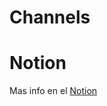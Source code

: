 # Channels

# Notion

Mas info en el [Notion](https://mis-notas.notion.site/Semana-7-de79099a372f49598da4c4886eafb21e?pvs=4)
